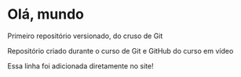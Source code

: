# Olá, mundo
 Primeiro repositório versionado, do cruso de Git

Repositório criado durante o curso de Git e GitHub do curso em vídeo

Essa linha foi adicionada diretamente no site!
